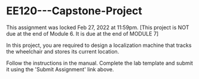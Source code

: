 # EE120---Capstone-Project

This assignment was locked Feb 27, 2022 at 11:59pm.
[This project is NOT due at the end of Module 6. It is due at the end of MODULE 7]

In this project, you are required to design a localization machine that tracks the wheelchair and stores its current location.

Follow the instructions in the manual. Complete the lab template and submit it using the 'Submit Assignment' link above.
